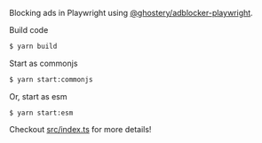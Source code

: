 Blocking ads in Playwright using [@ghostery/adblocker-playwright](https://github.com/ghostery/adblocker/tree/master/packages/adblocker-playwright).

Build code
```sh
$ yarn build
```

Start as commonjs
```sh
$ yarn start:commonjs
```

Or, start as esm
```
$ yarn start:esm
```

Checkout [src/index.ts](https://github.com/ghostery/adblocker/blob/master/packages/adblocker-playwright-example/src/index.ts) for more details!
